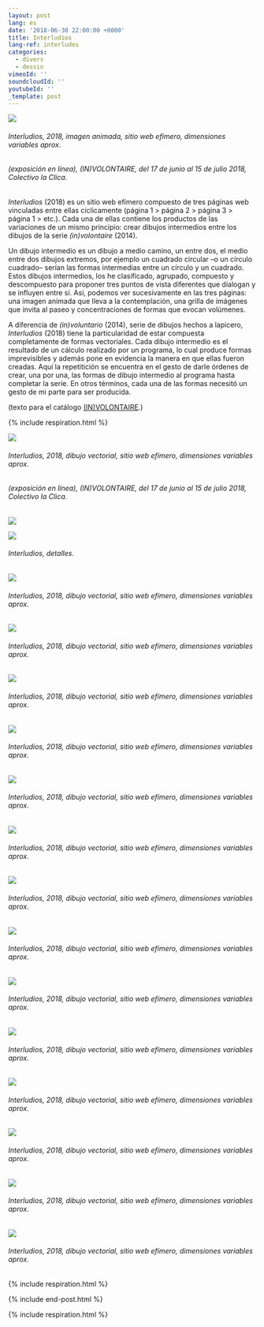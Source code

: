 ```yaml
---
layout: post
lang: es
date: '2018-06-30 22:00:00 +0000'
title: Interludios
lang-ref: interludes
categories:
  - divers
  - dessin
vimeoId: ''
soundcloudId: ''
youtubeId: ''
_template: post
---
```





![](/imgs/interlude-1a-gif.gif)

###### _Interludios_, 2018, imagen animada, sitio web efímero, dimensiones variables aprox.

###### (exposición en línea), _(IN)VOLONTAIRE_, del 17 de junio al 15 de julio 2018, Colectivo la Clica.

_Interludios_ (2018) es un sitio web efímero compuesto de tres páginas web vinculadas entre ellas cíclicamente (página 1 > página 2 > página 3 > página 1 > etc.). Cada una de ellas contiene los productos de las variaciones de un mismo principio: crear dibujos intermedios entre los dibujos de la serie _(in)volontaire_ (2014).

Un dibujo intermedio es un dibujo a medio camino, un entre dos, el medio entre dos dibujos extremos, por ejemplo un cuadrado circular –o un círculo cuadrado– serían las formas intermedias entre un círculo y un cuadrado. Estos dibujos intermedios, los he clasificado, agrupado, compuesto y descompuesto para proponer tres puntos de vista diferentes que dialogan y se influyen entre sí. Asi, podemos ver sucesivamente en las tres páginas: una imagen animada que lleva a la contemplación, una grilla de imágenes que invita al paseo y concentraciones de formas que evocan volúmenes.

A diferencia de _(in)voluntario_ (2014), serie de dibujos hechos a lapicero, _Interludios_ (2018) tiene la particularidad de estar compuesta completamente de formas vectoriales. Cada dibujo intermedio es el resultado de un cálculo realizado por un programa, lo cual produce formas imprevisibles y además pone en evidencia la manera en que ellas fueron creadas. Aquí la repetitición se encuentra en el gesto de darle órdenes de crear, una por una, las formas de dibujo intermedio al programa hasta completar la serie. En otros términos, cada una de las formas necesitó un gesto de mi parte para ser producida.

(texto para el catálogo [(IN)VOLONTAIRE](https://fr.calameo.com/read/006090984d2e17f945d7f).)

{% include respiration.html %}

![](/imgs/in-volontaire-interlude-grilla-04-up-a.jpg)

###### _Interludios_, 2018, dibujo vectorial, sitio web efímero, dimensiones variables aprox.

###### (exposición en línea), _(IN)VOLONTAIRE_, del 17 de junio al 15 de julio 2018, Colectivo la Clica.

![](/imgs/in-volontaire-interlude-grilla-04-up-b.jpg)

![](/imgs/in-volontaire-interlude-grilla-04-up-c.jpg)

###### _Interludios_, detalles.

![](/imgs/int-desc-001-014-up.png)

###### _Interludios_, 2018, dibujo vectorial, sitio web efímero, dimensiones variables aprox.

![](/imgs/int-desc-015-028-up.png)

###### _Interludios_, 2018, dibujo vectorial, sitio web efímero, dimensiones variables aprox.

![](/imgs/int-desc-029-042-up.png)

###### _Interludios_, 2018, dibujo vectorial, sitio web efímero, dimensiones variables aprox.

![](/imgs/int-desc-043-056-up.png)

###### _Interludios_, 2018, dibujo vectorial, sitio web efímero, dimensiones variables aprox.

![](/imgs/int-desc-057-070-up.png)

###### _Interludios_, 2018, dibujo vectorial, sitio web efímero, dimensiones variables aprox.

![](/imgs/int-desc-071-084-up.png)

###### _Interludios_, 2018, dibujo vectorial, sitio web efímero, dimensiones variables aprox.

![](/imgs/int-desc-085-098-up.png)

###### _Interludios_, 2018, dibujo vectorial, sitio web efímero, dimensiones variables aprox.

![](/imgs/int-desc-099-112-up.png)

###### _Interludios_, 2018, dibujo vectorial, sitio web efímero, dimensiones variables aprox.

![](/imgs/int-desc-113-126-up.png)

###### _Interludios_, 2018, dibujo vectorial, sitio web efímero, dimensiones variables aprox.

![](/imgs/int-desc-127-140-up.png)

###### _Interludios_, 2018, dibujo vectorial, sitio web efímero, dimensiones variables aprox.

![](/imgs/int-desc-141-154-up.png)

###### _Interludios_, 2018, dibujo vectorial, sitio web efímero, dimensiones variables aprox.

![](/imgs/int-desc-155-168-up.png)

###### _Interludios_, 2018, dibujo vectorial, sitio web efímero, dimensiones variables aprox.

![](/imgs/int-desc-169-182-up.png)

###### _Interludios_, 2018, dibujo vectorial, sitio web efímero, dimensiones variables aprox.

![](/imgs/int-desc-183-196-up.png)

###### _Interludios_, 2018, dibujo vectorial, sitio web efímero, dimensiones variables aprox.

{% include respiration.html %}

{% include end-post.html %}

{% include respiration.html %}
